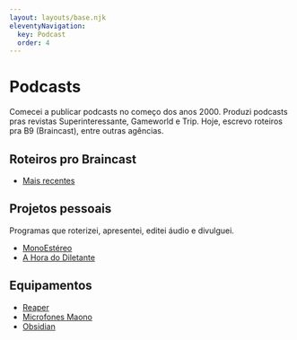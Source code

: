 ```yaml
---
layout: layouts/base.njk
eleventyNavigation:
  key: Podcast
  order: 4
---
```

# Podcasts
Comecei a publicar podcasts no começo dos anos 2000. Produzi podcasts pras revistas Superinteressante, Gameworld e Trip. Hoje, escrevo roteiros pra B9 (Braincast), entre outras agências.

## Roteiros pro Braincast
- <a href="../tags/b9/" rel="bookmark">Mais recentes</a>

## Projetos pessoais
Programas que roterizei, apresentei, editei áudio e divulguei.
- <a href="../tags/monoestereo/" rel="me">MonoEstéreo</a>
- <a href="../tags/diletante/" rel="me">A Hora do Diletante</a>

## Equipamentos
- [Reaper](https://www.reaper.fm/)
- [Microfones Maono](https://www.maono.com/products/usb-xlr-cardioid-dynamic-microphone-maono-hd300t)
- [Obsidian](https://obsidian.md/)